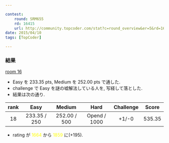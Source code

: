 ```yaml
---

contest:
    round: SRM655
    rd: 16415
    url: http://community.topcoder.com/stat?c=round_overview&er=5&rd=16415
date: 2015/04/10
tags: [TopCoder]

---
```


### 結果
[room 16](http://community.topcoder.com/stat?c=coder_room_stats&rd=16415&rm=325828&cr=22924869)

- Easy を 233.35 pts, Medium を 252.00 pts で通した.
- challenge で Easy を謎の嘘解法している人を, 写経して落とした.
- 結果は次の通り.

| rank | Easy           | Medium         | Hard          | Challenge | Score     |
|:----:|:--------------:|:--------------:|:-------------:|:---------:|:---------:|
|  18  | 233.35 / 250   | 252.00 / 500   | Opend / 1000  | +1/-0     | 535.35    |

- rating が <span style="color:yellow">1664</span> から <span style="color:yellow">1859</span> に(+195).

